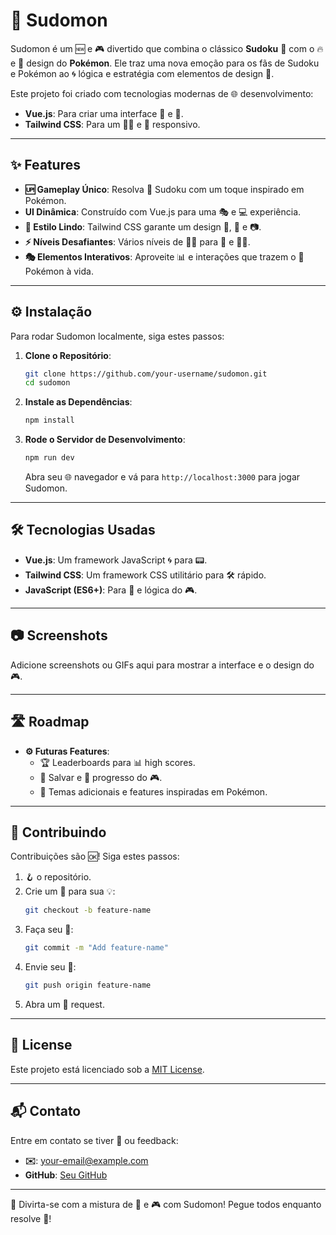 # 🧩 Sudomon

Sudomon é um 🆕 e 🎮 divertido que combina o clássico **Sudoku** 🧠 com o 🔥 e 🧡 design do **Pokémon**. Ele traz uma nova emoção para os fãs de Sudoku e Pokémon ao 🌀 lógica e estratégia com elementos de design 📜.

Este projeto foi criado com tecnologias modernas de 🌐 desenvolvimento:

- **Vue.js**: Para criar uma interface 🔄 e 📡.
- **Tailwind CSS**: Para um 💅🏻 e 📱 responsivo.

---

## ✨ Features

- **🆙 Gameplay Único**: Resolva 🧩 Sudoku com um toque inspirado em Pokémon.
- **UI Dinâmica**: Construído com Vue.js para uma 🎭 e 💻 experiência.
- **🎨 Estilo Lindo**: Tailwind CSS garante um design 📐, 📱 e 📷.
- **⚡️ Níveis Desafiantes**: Vários níveis de 🧑‍🏫 para 👶 e 👩‍🎓.
- **🎭 Elementos Interativos**: Aproveite 📊 e interações que trazem o 🌟 Pokémon à vida.

---

## ⚙️ Instalação

Para rodar Sudomon localmente, siga estes passos:

1. **Clone o Repositório**:
   ```bash
   git clone https://github.com/your-username/sudomon.git
   cd sudomon
   ```

2. **Instale as Dependências**:
   ```bash
   npm install
   ```

3. **Rode o Servidor de Desenvolvimento**:
   ```bash
   npm run dev
   ```
   Abra seu 🌐 navegador e vá para `http://localhost:3000` para jogar Sudomon.

---

## 🛠️ Tecnologias Usadas

- **Vue.js**: Um framework JavaScript 🌀 para 📟.
- **Tailwind CSS**: Um framework CSS utilitário para 🛠️ rápido.
- **JavaScript (ES6+)**: Para 📜 e lógica do 🎮.

---

## 📷 Screenshots

Adicione screenshots ou GIFs aqui para mostrar a interface e o design do 🎮.

---

## 🛣️ Roadmap

- **⚙️ Futuras Features**:
  - 🏆 Leaderboards para 📊 high scores.
  - 💾 Salvar e 📂 progresso do 🎮.
  - 🌈 Temas adicionais e features inspiradas em Pokémon.

---

## 🤝 Contribuindo

Contribuições são 🆗! Siga estes passos:

1. 🪝 o repositório.
2. Crie um 🌿 para sua 💡:
   ```bash
   git checkout -b feature-name
   ```
3. Faça seu 💾:
   ```bash
   git commit -m "Add feature-name"
   ```
4. Envie seu 🌿:
   ```bash
   git push origin feature-name
   ```
5. Abra um 🟰 request.

---

## 📜 License

Este projeto está licenciado sob a [MIT License](LICENSE).

---

## 📬 Contato

Entre em contato se tiver 📩 ou feedback:

- **✉️**: your-email@example.com
- **GitHub**: [Seu GitHub](https://github.com/your-username)

---

🌟 Divirta-se com a mistura de 🧠 e 🎮 com Sudomon! Pegue todos enquanto resolve 🧩!


